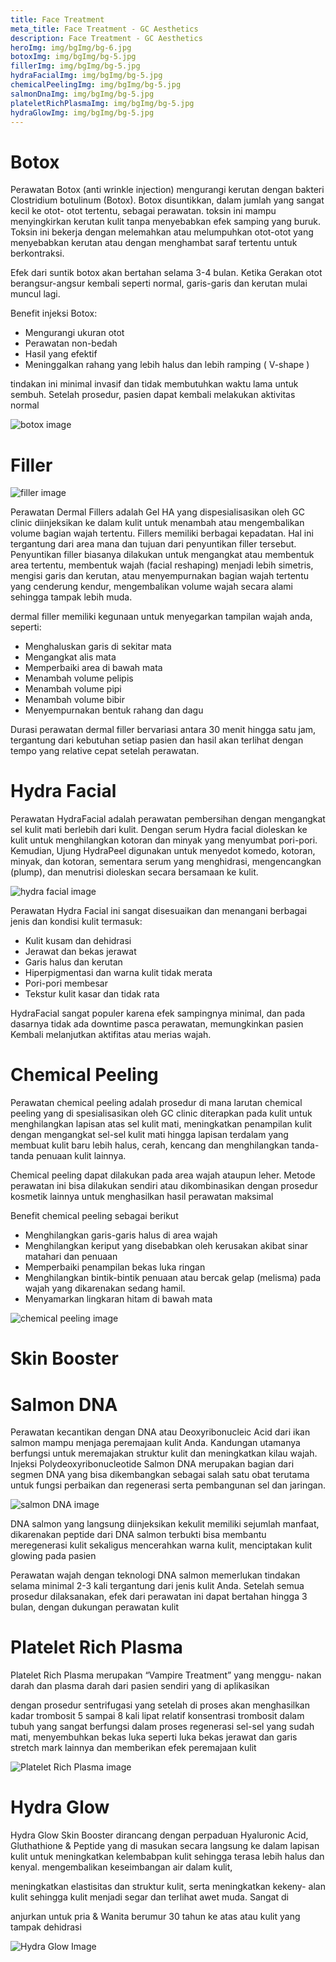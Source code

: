 ```yaml
---
title: Face Treatment
meta_title: Face Treatment - GC Aesthetics
description: Face Treatment - GC Aesthetics
heroImg: img/bgImg/bg-6.jpg
botoxImg: img/bgImg/bg-5.jpg
fillerImg: img/bgImg/bg-5.jpg
hydraFacialImg: img/bgImg/bg-5.jpg
chemicalPeelingImg: img/bgImg/bg-5.jpg
salmonDnaImg: img/bgImg/bg-5.jpg
plateletRichPlasmaImg: img/bgImg/bg-5.jpg
hydraGlowImg: img/bgImg/bg-5.jpg
---
```


<div class="container">

<div class="row mt-4">
<div class="col-12 col-md-6 col-lg-9">

# Botox

Perawatan Botox (anti wrinkle injection) mengurangi kerutan dengan
bakteri Clostridium botulinum (Botox).
Botox disuntikkan, dalam jumlah yang sangat kecil ke otot- otot tertentu,
sebagai perawatan. toksin ini mampu menyingkirkan kerutan kulit tanpa
menyebabkan efek samping yang buruk. Toksin ini bekerja dengan
melemahkan atau melumpuhkan otot-otot yang menyebabkan kerutan atau
dengan menghambat saraf tertentu untuk berkontraksi.

Efek dari suntik botox akan bertahan selama 3-4 bulan. Ketika Gerakan
otot berangsur-angsur kembali seperti normal, garis-garis dan kerutan
mulai muncul lagi.

Benefit injeksi Botox:

- Mengurangi ukuran otot
- Perawatan non-bedah
- Hasil yang efektif
- Meninggalkan rahang yang lebih halus dan lebih ramping ( V-shape )

tindakan ini minimal invasif dan tidak membutuhkan waktu lama untuk
sembuh. Setelah prosedur, pasien dapat kembali melakukan aktivitas
normal

</div>
<div class="col-12 col-md-6 col-lg-3 order-1 order-md-2">

<img :src="botoxImg" class="custom-img w-100" alt="botox image" />

</div>
</div>

<div class="row mt-4">

# Filler

<div class="col-12 col-md-6 col-lg-3">

<img :src="fillerImg" class="custom-img w-100" alt="filler image" />

</div>
<div class="col-12 col-md-6 col-lg-9">

Perawatan Dermal Fillers adalah Gel HA yang dispesialisasikan oleh GC clinic
diinjeksikan ke dalam kulit untuk menambah atau mengembalikan volume
bagian wajah tertentu. Fillers memiliki berbagai kepadatan. Hal ini tergantung
dari area mana dan tujuan dari penyuntikan filler tersebut. Penyuntikan filler
biasanya dilakukan untuk mengangkat atau membentuk area tertentu,
membentuk wajah (facial reshaping) menjadi lebih simetris, mengisi garis dan
kerutan, atau menyempurnakan bagian wajah tertentu yang cenderung kendur,
mengembalikan volume wajah secara alami sehingga tampak lebih muda.

dermal filler memiliki kegunaan untuk menyegarkan tampilan wajah anda,
seperti:

- Menghaluskan garis di sekitar mata
- Mengangkat alis mata
- Memperbaiki area di bawah mata
- Menambah volume pelipis
- Menambah volume pipi
- Menambah volume bibir
- Menyempurnakan bentuk rahang dan dagu

Durasi perawatan dermal filler bervariasi antara 30 menit hingga satu jam,
tergantung dari kebutuhan setiap pasien dan hasil akan terlihat dengan tempo
yang relative cepat setelah perawatan.

</div>
</div>

<div class="row mt-4">
<div class="col">

# Hydra Facial

Perawatan HydraFacial adalah perawatan pembersihan dengan mengangkat sel kulit mati berlebih dari kulit. Dengan serum Hydra
facial dioleskan ke kulit untuk menghilangkan kotoran dan minyak yang menyumbat pori-pori. Kemudian, Ujung HydraPeel
digunakan untuk menyedot komedo, kotoran, minyak, dan kotoran, sementara serum yang menghidrasi, mengencangkan (plump),
dan menutrisi dioleskan secara bersamaan ke kulit.

</div>
</div>

<div class="row mt-2">
<div class="col-12 col-md-6 col-lg-3">
<img :src="hydraFacialImg" class="custom-img w-100" alt="hydra facial image" />
</div>
<div class="col-12 col-md-6 col-lg-9">

Perawatan Hydra Facial ini sangat disesuaikan dan menangani berbagai jenis
dan kondisi kulit termasuk:

- Kulit kusam dan dehidrasi
- Jerawat dan bekas jerawat
- Garis halus dan kerutan
- Hiperpigmentasi dan warna kulit tidak merata
- Pori-pori membesar
- Tekstur kulit kasar dan tidak rata

HydraFacial sangat populer karena efek sampingnya minimal, dan pada
dasarnya tidak ada downtime pasca perawatan, memungkinkan pasien Kembali
melanjutkan aktifitas atau merias wajah.

</div>
</div>

<div class="row mt-4">
<div class="col-12 col-md-6 col-lg-9">

# Chemical Peeling

Perawatan chemical peeling adalah prosedur di mana larutan chemical
peeling yang di spesialisasikan oleh GC clinic diterapkan pada kulit untuk
menghilangkan lapisan atas sel kulit mati, meningkatkan penampilan kulit
dengan mengangkat sel-sel kulit mati hingga lapisan terdalam yang
membuat kulit baru lebih halus, cerah, kencang dan menghilangkan
tanda-tanda penuaan kulit lainnya.

Chemical peeling dapat dilakukan pada area wajah ataupun leher. Metode
perawatan ini bisa dilakukan sendiri atau dikombinasikan dengan prosedur
kosmetik lainnya untuk menghasilkan hasil perawatan maksimal

Benefit chemical peeling sebagai berikut

- Menghilangkan garis-garis halus di area wajah
- Menghilangkan keriput yang disebabkan oleh kerusakan akibat sinar matahari dan penuaan
- Memperbaiki penampilan bekas luka ringan
- Menghilangkan bintik-bintik penuaan atau bercak gelap (melisma) pada wajah yang dikarenakan sedang hamil.
- Menyamarkan lingkaran hitam di bawah mata

</div>
<div class="col-12 col-md-6 col-lg-3 order-1 order-md-2">

<img :src="chemicalPeelingImg" class="custom-img w-100" alt="chemical peeling image" />

</div>
</div>

 <div class="row mt-4">
<div class="col text-center">

# Skin Booster

</div>
</div>

<div class="row mt-4">
<div class="col">

# Salmon DNA

Perawatan kecantikan dengan DNA atau Deoxyribonucleic Acid dari ikan salmon mampu menjaga peremajaan kulit Anda.
Kandungan utamanya berfungsi untuk meremajakan struktur kulit dan meningkatkan kilau wajah. Injeksi Polydeoxyribonucleotide
Salmon DNA merupakan bagian dari segmen DNA yang bisa dikembangkan sebagai salah satu obat terutama untuk fungsi
perbaikan dan regenerasi serta pembangunan sel dan jaringan.

</div>
</div>

<div class="row mt-2">
<div class="col-12 col-md-6 col-lg-3">
    
<img :src="salmonDnaImg" class="custom-img w-100" alt="salmon DNA image" />
    
</div>
<div class="col-12 col-md-6 col-lg-9">

DNA salmon yang langsung diinjeksikan kekulit memiliki sejumlah
manfaat, dikarenakan peptide dari DNA salmon terbukti bisa
membantu meregenerasi kulit sekaligus mencerahkan warna kulit,
menciptakan kulit glowing pada pasien

Perawatan wajah dengan teknologi DNA salmon memerlukan
tindakan selama minimal 2-3 kali
tergantung dari jenis kulit Anda. Setelah semua prosedur
dilaksanakan, efek dari perawatan ini dapat bertahan hingga 3
bulan, dengan dukungan perawatan kulit

</div>
</div>

<div class="row mt-4">
<div class="col-12 col-md-6 col-lg-9">

# Platelet Rich Plasma

Platelet Rich Plasma merupakan “Vampire Treatment” yang menggu-
nakan darah dan plasma darah dari pasien sendiri yang di aplikasikan

dengan prosedur sentrifugasi yang setelah di proses akan menghasilkan
kadar trombosit 5 sampai 8 kali lipat relatif konsentrasi trombosit dalam
tubuh yang sangat berfungsi dalam proses regenerasi sel-sel yang sudah
mati, menyembuhkan bekas luka seperti luka bekas jerawat dan garis
stretch mark lainnya dan memberikan efek peremajaan kulit

</div>
<div class="col-12 col-md-6 col-lg-3 order-1 order-md-2">
<img :src="plateletRichPlasmaImg" class="custom-img w-100" alt="Platelet Rich Plasma image" />
</div>
</div>

<div class="row mt-4">
<div class="col-12 col-md-6 col-lg-9">

# Hydra Glow

Hydra Glow Skin Booster dirancang dengan perpaduan Hyaluronic Acid,
Gluthathione & Peptide yang di masukan secara langsung ke dalam
lapisan kulit untuk meningkatkan kelembabpan kulit sehingga terasa
lebih halus dan kenyal. mengembalikan keseimbangan air dalam kulit,

meningkatkan elastisitas dan struktur kulit, serta meningkatkan kekeny-
alan kulit sehingga kulit menjadi segar dan terlihat awet muda. Sangat di

anjurkan untuk pria & Wanita berumur 30 tahun ke atas atau kulit yang
tampak dehidrasi

</div>
<div class="col-12 col-md-6 col-lg-3 order-1 order-md-2">

<img :src="hydraGlowImg" class="custom-img w-100" alt="Hydra Glow Image" />

</div>
</div>

</div>

